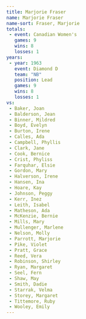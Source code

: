 ```yaml
---
title: Marjorie Fraser
name: Marjorie Fraser
name-sort: Fraser, Marjorie
totals:
 - event: Canadian Women's
   games: 9
   wins: 8
   losses: 1
years:
 - year: 1963
   event: Diamond D
   team: "NB"
   position: Lead
   games: 9
   wins: 8
   losses: 1
vs:
 - Baker, Joan
 - Balderson, Jean
 - Binner, Mildred
 - Boyd, Evelyn
 - Burton, Irene
 - Calles, Ada
 - Campbell, Phyllis
 - Clark, Jane
 - Cook, Bernice
 - Crist, Phyliss
 - Farquhar, Elsie
 - Gordon, Mary
 - Halverson, Irene
 - Hansen, Ina
 - Hoare, Kay
 - Johnson, Peggy
 - Kerr, Inez
 - Leith, Isabel
 - Matheson, Ada
 - McKenzie, Bernie
 - Mills, Mary
 - Mullenger, Marlene
 - Nelson, Molly
 - Parrott, Marjorie
 - Pike, Violet
 - Pratt, Grace
 - Reed, Vera
 - Robinson, Shirley
 - Ryan, Margaret
 - Seel, Fern
 - Shaw, May
 - Smith, Dadie
 - Starrak, Velma
 - Storey, Margaret
 - Tittemore, Ruby
 - Wooley, Emily
---
```

